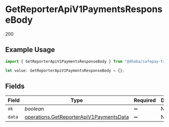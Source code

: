 # GetReporterApiV1PaymentsResponseBody

200

## Example Usage

```typescript
import { GetReporterApiV1PaymentsResponseBody } from "@dhaba/safepay-ts/models/operations";

let value: GetReporterApiV1PaymentsResponseBody = {};
```

## Fields

| Field                                                                                              | Type                                                                                               | Required                                                                                           | Description                                                                                        |
| -------------------------------------------------------------------------------------------------- | -------------------------------------------------------------------------------------------------- | -------------------------------------------------------------------------------------------------- | -------------------------------------------------------------------------------------------------- |
| `ok`                                                                                               | *boolean*                                                                                          | :heavy_minus_sign:                                                                                 | N/A                                                                                                |
| `data`                                                                                             | [operations.GetReporterApiV1PaymentsData](../../models/operations/getreporterapiv1paymentsdata.md) | :heavy_minus_sign:                                                                                 | N/A                                                                                                |